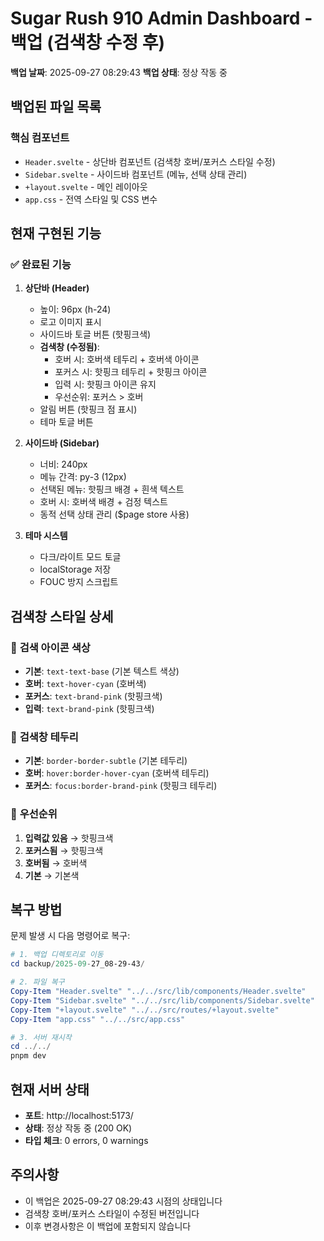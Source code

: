 # Sugar Rush 910 Admin Dashboard - 백업 (검색창 수정 후)

**백업 날짜**: 2025-09-27 08:29:43
**백업 상태**: 정상 작동 중

## 백업된 파일 목록

### 핵심 컴포넌트
- `Header.svelte` - 상단바 컴포넌트 (검색창 호버/포커스 스타일 수정)
- `Sidebar.svelte` - 사이드바 컴포넌트 (메뉴, 선택 상태 관리)
- `+layout.svelte` - 메인 레이아웃
- `app.css` - 전역 스타일 및 CSS 변수

## 현재 구현된 기능

### ✅ 완료된 기능
1. **상단바 (Header)**
   - 높이: 96px (h-24)
   - 로고 이미지 표시
   - 사이드바 토글 버튼 (핫핑크색)
   - **검색창 (수정됨)**:
     - 호버 시: 호버색 테두리 + 호버색 아이콘
     - 포커스 시: 핫핑크 테두리 + 핫핑크 아이콘
     - 입력 시: 핫핑크 아이콘 유지
     - 우선순위: 포커스 > 호버
   - 알림 버튼 (핫핑크 점 표시)
   - 테마 토글 버튼

2. **사이드바 (Sidebar)**
   - 너비: 240px
   - 메뉴 간격: py-3 (12px)
   - 선택된 메뉴: 핫핑크 배경 + 흰색 텍스트
   - 호버 시: 호버색 배경 + 검정 텍스트
   - 동적 선택 상태 관리 ($page store 사용)

3. **테마 시스템**
   - 다크/라이트 모드 토글
   - localStorage 저장
   - FOUC 방지 스크립트

## 검색창 스타일 상세

### 🎨 **검색 아이콘 색상**
- **기본**: `text-text-base` (기본 텍스트 색상)
- **호버**: `text-hover-cyan` (호버색)
- **포커스**: `text-brand-pink` (핫핑크색)
- **입력**: `text-brand-pink` (핫핑크색)

### 🔧 **검색창 테두리**
- **기본**: `border-border-subtle` (기본 테두리)
- **호버**: `hover:border-hover-cyan` (호버색 테두리)
- **포커스**: `focus:border-brand-pink` (핫핑크 테두리)

### 🎯 **우선순위**
1. **입력값 있음** → 핫핑크색
2. **포커스됨** → 핫핑크색
3. **호버됨** → 호버색
4. **기본** → 기본색

## 복구 방법

문제 발생 시 다음 명령어로 복구:

```powershell
# 1. 백업 디렉토리로 이동
cd backup/2025-09-27_08-29-43/

# 2. 파일 복구
Copy-Item "Header.svelte" "../../src/lib/components/Header.svelte"
Copy-Item "Sidebar.svelte" "../../src/lib/components/Sidebar.svelte"
Copy-Item "+layout.svelte" "../../src/routes/+layout.svelte"
Copy-Item "app.css" "../../src/app.css"

# 3. 서버 재시작
cd ../../
pnpm dev
```

## 현재 서버 상태
- **포트**: http://localhost:5173/
- **상태**: 정상 작동 중 (200 OK)
- **타입 체크**: 0 errors, 0 warnings

## 주의사항
- 이 백업은 2025-09-27 08:29:43 시점의 상태입니다
- 검색창 호버/포커스 스타일이 수정된 버전입니다
- 이후 변경사항은 이 백업에 포함되지 않습니다

















